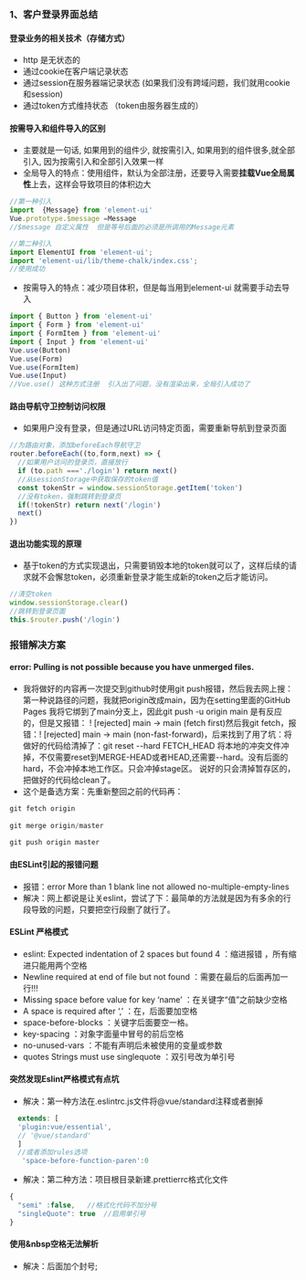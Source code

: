 ### 1、客户登录界面总结 

#### 登录业务的相关技术（存储方式）
- http 是无状态的
- 通过cookie在客户端记录状态
- 通过session在服务器端记录状态  (如果我们没有跨域问题，我们就用cookie和session)
- 通过token方式维持状态  （token由服务器生成的）

#### 按需导入和组件导入的区别
- 主要就是一句话, 如果用到的组件少, 就按需引入, 如果用到的组件很多,就全部引入, 因为按需引入和全部引入效果一样
- 全局导入的特点：使用组件，默认为全部注册，还要导入需要**挂载Vue全局属性**上去，这样会导致项目的体积边大
```js
//第一种引入
import  {Message} from 'element-ui'
Vue.prototype.$message =Message
//$message 自定义属性  但是等号后面的必须是所调用的Message元素   

//第二种引入
import ElementUI from 'element-ui';
import 'element-ui/lib/theme-chalk/index.css';
//使用成功

```
- 按需导入的特点：减少项目体积，但是每当用到element-ui 就需要手动去导入
```js
import { Button } from 'element-ui'
import { Form } from 'element-ui'
import { FormItem } from 'element-ui'
import { Input } from 'element-ui'
Vue.use(Button)
Vue.use(Form)
Vue.use(FormItem)
Vue.use(Input)
//Vue.use() 这种方式注册  引入出了问题，没有渲染出来，全局引入成功了
```
#### 路由导航守卫控制访问权限
- 如果用户没有登录，但是通过URL访问特定页面，需要重新导航到登录页面
```js
//为路由对象，添加beforeEach导航守卫
router.beforeEach((to,form,next) => {
  //如果用户访问的登录页，直接放行
  if (to.path ==='./login') return next()
  //从sessionStorage中获取保存的token值
  const tokenStr = window.sessionStorage.getItem('token')
  //没有token，强制跳转到登录页
  if(!tokenStr) return next('/login')
  next()
})
```
#### 退出功能实现的原理
- 基于token的方式实现退出，只需要销毁本地的token就可以了，这样后续的请求就不会懈怠token，必须重新登录才能生成新的token之后才能访问。
```js
//清空token
window.sessionStorage.clear()
//跳转到登录页面
this.$router.push('/login')
```





### 报错解决方案
#### error: Pulling is not possible because you have unmerged files.
- 我将做好的内容再一次提交到github时使用git push报错，然后我去网上搜：第一种说路径的问题，我就把origin改成main，因为在setting里面的GitHub Pages 我将它绑到了main分支上，因此git push -u origin main 是有反应的，但是又报错： ! [rejected] main -> main (fetch first)然后我git fetch，报错：! [rejected]        main -> main (non-fast-forward)，后来找到了用了坑：将做好的代码给清掉了：git reset --hard FETCH_HEAD  将本地的冲突文件冲掉，不仅需要reset到MERGE-HEAD或者HEAD,还需要--hard。没有后面的hard，不会冲掉本地工作区。只会冲掉stage区。 说好的只会清掉暂存区的，把做好的代码给clean了。
- 这个是备选方案：先重新整回之前的代码再：
```js
git fetch origin
 
git merge origin/master
 
git push origin master
```


#### 由ESLint引起的报错问题
- 报错：error  More than 1 blank line not allowed  no-multiple-empty-lines
- 解决：网上都说是让关eslint，尝试了下：最简单的方法就是因为有多余的行段导致的问题，只要把空行段删了就行了。

#### ESLint 严格模式
- eslint: Expected indentation of 2 spaces but found 4 ：缩进报错 ，所有缩进只能用两个空格
- Newline required at end of file but not found ：需要在最后的后面再加一行!!!
- Missing space before value for key ‘name’ ：在关键字“值”之前缺少空格
- A space is required after ‘,’ ：在，后面要加空格
- space-before-blocks ：关键字后面要空一格。
- key-spacing ：对象字面量中冒号的前后空格
- no-unused-vars ：不能有声明后未被使用的变量或参数
- quotes Strings must use singlequote ：双引号改为单引号

#### 突然发现Eslint严格模式有点坑
- 解决：第一种方法在.eslintrc.js文件将@vue/standard注释或者删掉
```js 
  extends: [
  'plugin:vue/essential',
  // '@vue/standard'
  ]
  //或者添加rules选项
   'space-before-function-paren':0
 ```
- 解决：第二种方法：项目根目录新建.prettierrc格式化文件
```js
{
  "semi" :false,   //格式化代码不加分号
  "singleQuote": true  //启用单引号
}
```

#### 使用&nbsp空格无法解析
- 解决：后面加个封号;



                

  

  




